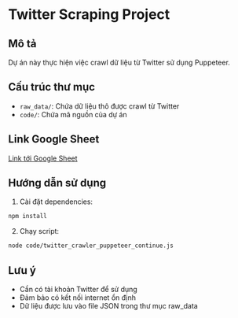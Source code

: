 # Twitter Scraping Project

## Mô tả
Dự án này thực hiện việc crawl dữ liệu từ Twitter sử dụng Puppeteer.

## Cấu trúc thư mục
- `raw_data/`: Chứa dữ liệu thô được crawl từ Twitter
- `code/`: Chứa mã nguồn của dự án

## Link Google Sheet
[Link tới Google Sheet](https://docs.google.com/spreadsheets/d/your_sheet_id)

## Hướng dẫn sử dụng
1. Cài đặt dependencies:
```bash
npm install
```

2. Chạy script:
```bash
node code/twitter_crawler_puppeteer_continue.js
```

## Lưu ý
- Cần có tài khoản Twitter để sử dụng
- Đảm bảo có kết nối internet ổn định
- Dữ liệu được lưu vào file JSON trong thư mục raw_data 